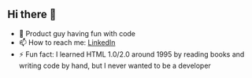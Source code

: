 ## Hi there 👋

<!--
**denisvonbrasche/denisvonbrasche** is a ✨ _special_ ✨ repository because its `README.md` (this file) appears on your GitHub profile.

Here are some ideas to get you started:

- 🔭 I’m currently working on ...
- 🌱 I’m currently learning ...
- 👯 I’m looking to collaborate on ...
- 🤔 I’m looking for help with ...
- 💬 Ask me about ...
- 📫 How to reach me: ...
- 😄 Pronouns: ...
- ⚡ Fun fact: ...
-->
- 🔭 Product guy having fun with code
- 📫 How to reach me: [LinkedIn](https://www.linkedin.com/in/vonbrasche/)
- ⚡ Fun fact: I learned HTML 1.0/2.0 around 1995 by reading books and writing code by hand, but I never wanted to be a developer
